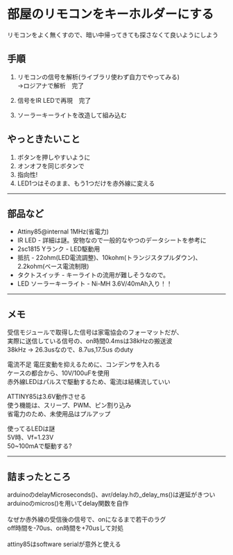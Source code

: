 # 部屋のリモコンをキーホルダーにする
リモコンをよく無くすので、暗い中帰ってきても探さなくて良いようにしよう<br>

## 手順
1. リモコンの信号を解析(ライブラリ使わず自力でやってみる)<br>
->ロジアナで解析　完了<br>

1. 信号をIR LEDで再現　完了<br>
1. ソーラーキーライトを改造して組み込む<br>

## やっときたいこと
1. ボタンを押しやすいように<br>
1. オンオフを同じボタンで<br>
1. 指向性!<br>
1. LED1つはそのまま、もう1つだけを赤外線に変える<br>

---
## 部品など 
- Attiny85@internal 1MHz(省電力)
- IR LED - 詳細は謎。安物なので一般的なやつのデータシートを参考に
- 2sc1815 Yランク - LED駆動用
- 抵抗 - 22ohm(LED電流調整)、10kohm(トランジスタプルダウン)、2.2kohm(ベース電流制限)
- タクトスイッチ - キーライトの流用が難しそうなので。
- LED ソーラーキーライト - Ni-MH 3.6V/40mAh入り！！


---
## メモ
受信モジュールで取得した信号は家電協会のフォーマットだが、<br>
実際に送信している信号の、on時間0.4msは38kHzの搬送波<br>
38kHz -> 26.3usなので、8.7us,17.5us のduty<br>

電流不足
電圧変動を抑えるために、コンデンサを入れる<br>
ケースの都合から、10V/100uFを使用<br>
赤外線LEDはパルスで駆動するため、電流は結構流していい<br>

ATTINY85は3.6V動作させる<br>
使う機能は、スリープ、PWM、ピン割り込み<br>
省電力のため、未使用品はプルアップ<br>

使ってるLEDは謎<br>
5V時、Vf=1.23V<br>
50~100mAで駆動する?<br>


---
## 詰まったところ  
arduinoのdelayMicroseconds()、avr/delay.hの_delay_ms()は遅延がきつい<br>
arduinoのmicros()を用いてdelay関数を自作<br>
<br>
なぜか赤外線の受信後の信号で、onになるまで若干のラグ<br>
off時間を-70us、on時間を+70usして対処<br>
<br>
attiny85はsoftware serialが意外と使える<br>
